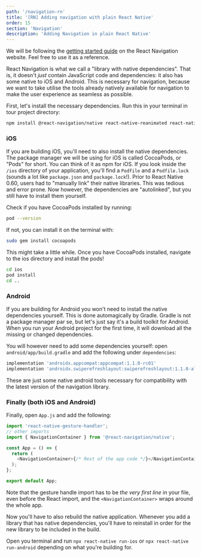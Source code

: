 ```yaml
---
path: '/navigation-rn'
title: '[RN] Adding navigation with plain React Native'
order: 15
section: 'Navigation'
description: 'Adding Navigation in plain React Native'
---
```


We will be following the [getting started guide](https://reactnavigation.org/docs/getting-started) on the React Navigation website. Feel free to use it as a reference.

React Navigation is what we call a "library with native dependencies". That is, it doesn't _just_ contain JavaScript code and dependencies: it also has some native to iOS and Android. This is necessary for navigation, because we want to take utilise the tools already natively available for navigation to make the user experience as seamless as possible.

First, let's install the necessary dependencies. Run this in your terminal in tour project directory:

```sh
npm install @react-navigation/native react-native-reanimated react-native-gesture-handler react-native-screens react-native-safe-area-context @react-native-community/masked-view
```

### iOS

If you are building iOS, you'll need to also install the native dependencies. The package manager we will be using for iOS is called CocoaPods, or "Pods" for short. You can think of it as npm for iOS. If you look inside the `/ios` directory of your application, you'll find a `Podfile` and a `Podfile.lock` (sounds a lot like `package.json` and `package.lock`!). Prior to React Native 0.60, users had to "manually link" their native libraries. This was tedious and error prone. Now however, the dependencies are "autolinked", but you still have to install them yourself.

Check if you have CocoaPods installed by running:

```sh
pod --version
```

If not, you can install it on the terminal with:

```sh
sudo gem install cocoapods
```

This might take a little while. Once you have CocoaPods installed, navigate to the ios directory and install the pods!

```sh
cd ios
pod install
cd ..
```

### Android

If you are building for Android you won't need to install the native dependencies yourself. This is done automagically by Gradle. Gradle is not a package manager par se, but let's just say it's a build toolkit for Android. When you run your Android project for the first time, it will download all the missing or changed dependencies.

You will however need to add some dependencies yourself: open `android/app/build.gradle` and add the following under `dependencies`:

```sh
implementation 'androidx.appcompat:appcompat:1.1.0-rc01'
implementation 'androidx.swiperefreshlayout:swiperefreshlayout:1.1.0-alpha02'
```

These are just some native android tools necessary for compatibility with the latest version of the navigation library.

### Finally (both iOS and Android)

Finally, open `App.js` and add the following:

```js
import 'react-native-gesture-handler';
// other imports
import { NavigationContainer } from '@react-navigation/native';

const App = () => {
  return (
    <NavigationContainer>{/* Rest of the app code */}</NavigationContainer>
  );
};

export default App;
```

Note that the gesture handle import has to be _the very first line_ in your file, even before the React import, and the `<NavigationContainer>` wraps around the whole app.

Now you'll have to also rebuild the native application. Whenever you add a library that has native dependencies, you'll have to reinstall in order for the new library to be included in the build.

Open you terminal and run `npx react-native run-ios` or `npx react-native run-android` depending on what you're building for.
